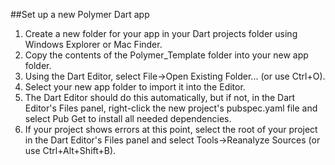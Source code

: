 ##Set up a new Polymer Dart app

1. Create a new folder for your app in your Dart projects folder using Windows Explorer or Mac Finder.
2. Copy the contents of the Polymer_Template folder into your new app folder.
3. Using the Dart Editor, select File->Open Existing Folder... (or use Ctrl+O).
4. Select your new app folder to import it into the Editor.
5. The Dart Editor should do this automatically, but if not, in the Dart Editor's Files panel, right-click the new project's pubspec.yaml file and select Pub Get to install all needed dependencies.
6. If your project shows errors at this point, select the root of your project in the Dart Editor's Files panel and select Tools->Reanalyze Sources (or use Ctrl+Alt+Shift+B).